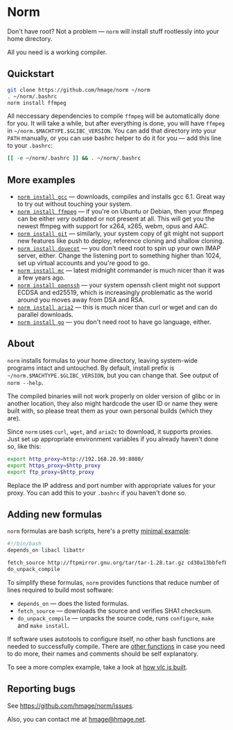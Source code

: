 # Norm

Don't have root? Not a problem — `norm` will install stuff rootlessly into your home directory.

All you need is a working compiler.

## Quickstart

```bash
git clone https://github.com/hmage/norm ~/norm
. ~/norm/.bashrc
norm install ffmpeg
```

All neccessary dependencies to compile `ffmpeg` will be automatically done for you. It will take a while, but after everything is done, you will have `ffmpeg` in `~/norm.$MACHTYPE.$GLIBC_VERSION`. You can add that directory into your `PATH` manually, or you can use bashrc helper to do it for you — add this line to your `.bashrc`:

```bash
[[ -e ~/norm/.bashrc ]] && . ~/norm/.bashrc
```

## More examples
 * [`norm install gcc`](packages/gcc) — downloads, compiles and installs gcc 6.1. Great way to try out without touching your system.
 * [`norm install ffmpeg`](packages/ffmpeg) — if you're on Ubuntu or Debian, then your ffmpeg can be either _very_ outdated or not present at all. This will get you the newest ffmpeg with support for x264, x265, webm, opus and AAC.
 * [`norm install git`](packages/git) — similarly, your system copy of git might not support new features like push to deploy, reference cloning and shallow cloning.
 * [`norm install dovecot`](packages/dovecot) — you don't need root to spin up your own IMAP server, either. Change the listening port to something higher than 1024, set up virtual accounts and you're good to go.
 * [`norm install mc`](packages/mc) — latest midnight commander is much nicer than it was a few years ago.
 * [`norm install openssh`](packages/openssh) — your system openssh client might not support ECDSA and ed25519, which is increasingly problematic as the world around you moves away from DSA and RSA.
 * [`norm install aria2`](packages/aria2) — this is much nicer than curl or wget and can do parallel downloads.
 * [`norm install go`](packages/go) — you don't need root to have go language, either.

## About

`norm` installs formulas to your home directory, leaving system-wide programs intact and untouched. By default, install prefix is `~/norm.$MACHTYPE.$GLIBC_VERSION`, but you can change that. See output of `norm --help`.

The compiled binaries will not work properly on older version of glibc or in another location, they also might hardcode the user ID or name they were built with, so please treat them as your own personal builds (which they are).

Since `norm` uses `curl`, `wget`, and `aria2c` to download, it supports proxies. Just set up appropriate environment variables if you already haven't done so, like this:

```bash
export http_proxy=http://192.168.20.99:8080/
export https_proxy=$http_proxy
export ftp_proxy=$http_proxy
```

Replace the IP address and port number with appropriate values for your proxy. You can add this to your `.bashrc` if you haven't done so.

## Adding new formulas
`norm` formulas are bash scripts, here's a pretty [minimal example](packages/tar):

```bash
#!/bin/bash
depends_on libacl libattr

fetch_source http://ftpmirror.gnu.org/tar/tar-1.28.tar.gz cd30a13bbfefb54b17e039be7c43d2592dd3d5d0
do_unpack_compile
```

To simplify these formulas, `norm` provides functions that reduce number of lines required to build most software:
 * `depends_on` — does the listed formulas.
 * `fetch_source` — downloads the source and verifies SHA1 checksum.
 * `do_unpack_compile` — unpacks the source code, runs `configure`, `make` and `make install`.

If software uses autotools to configure itself, no other bash functions are needed to successfully compile. There are [other functions](norm_common.functions) in case you need to do more, their names and comments should be self explanatory.

To see a more complex example, take a look at [how vlc is built](packages/vlc).

## Reporting bugs

See https://github.com/hmage/norm/issues.

Also, you can contact me at [hmage@hmage.net](mailto:hmage@hmage.net).
